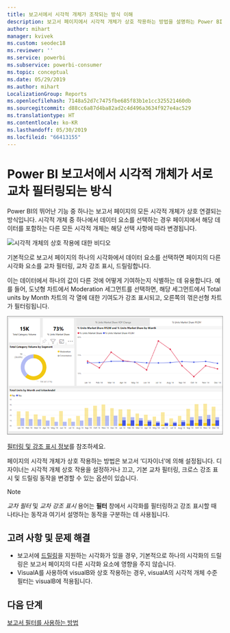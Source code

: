 ```yaml
---
title: 보고서에서 시각적 개체가 조작되는 방식 이해
description: 보고서 페이지에서 시각적 개체가 상호 작용하는 방법을 설명하는 Power BI 최종 사용자를 위한 설명서입니다.
author: mihart
manager: kvivek
ms.custom: seodec18
ms.reviewer: ''
ms.service: powerbi
ms.subservice: powerbi-consumer
ms.topic: conceptual
ms.date: 05/29/2019
ms.author: mihart
LocalizationGroup: Reports
ms.openlocfilehash: 7148a52d7c7475fbe685f83b1e1cc325521460db
ms.sourcegitcommit: d88cc6a87d4ba82ad2c4d496a3634f927e4ac529
ms.translationtype: HT
ms.contentlocale: ko-KR
ms.lasthandoff: 05/30/2019
ms.locfileid: "66413155"
---
```

# <a name="how-visuals-cross-filter-each-other-in-a-power-bi-report"></a>Power BI 보고서에서 시각적 개체가 서로 교차 필터링되는 방식
Power BI의 뛰어난 기능 중 하나는 보고서 페이지의 모든 시각적 개체가 상호 연결되는 방식입니다. 시각적 개체 중 하나에서 데이터 요소를 선택하는 경우 페이지에서 해당 데이터를 포함하는 다른 모든 시각적 개체는 해당 선택 사항에 따라 변경됩니다. 

![시각적 개체의 상호 작용에 대한 비디오](media/end-user-interactions/interactions.gif)

기본적으로 보고서 페이지의 하나의 시각화에서 데이터 요소를 선택하면 페이지의 다른 시각화 요소를 교차 필터링, 교차 강조 표시, 드릴링합니다. 

이는 데이터에서 하나의 값이 다른 것에 어떻게 기여하는지 식별하는 데 유용합니다. 예를 들어, 도넛형 차트에서 Moderation 세그먼트를 선택하면, 해당 세그먼트에서 Total units by Month 차트의 각 열에 대한 기여도가 강조 표시되고, 오른쪽의 꺾은선형 차트가 필터링됩니다.

![시각적 개체 상호 작용의 이미지](media/end-user-interactions/power-bi-interactions.png)

[필터링 및 강조 표시 정보](../power-bi-reports-filters-and-highlighting.md)를 참조하세요. 

페이지의 시각적 개체가 상호 작용하는 방법은 보고서 ‘디자이너’에 의해 설정됩니다. 디자이너는 시각적 개체 상호 작용을 설정하거나 끄고, 기본 교차 필터링, 크로스 강조 표시 및 드릴링 동작을 변경할 수 있는 옵션이 있습니다. 
  
> [!NOTE]
> *교차 필터* 및 *교차 강조 표시* 용어는 **필터** 창에서 시각화를 필터링하고 강조 표시할 때 나타나는 동작과 여기서 설명하는 동작을 구분하는 데 사용됩니다.  

## <a name="considerations-and-troubleshooting"></a>고려 사항 및 문제 해결
- 보고서에 [드릴링](../power-bi-visualization-drill-down.md)을 지원하는 시각화가 있을 경우, 기본적으로 하나의 시각화의 드릴링은 보고서 페이지의 다른 시각화 요소에 영향을 주지 않습니다.     
- VisualA를 사용하여 visualB와 상호 작용하는 경우, visualA의 시각적 개체 수준 필터는 visualB에 적용됩니다.

## <a name="next-steps"></a>다음 단계
[보고서 필터를 사용하는 방법](../power-bi-how-to-report-filter.md)
